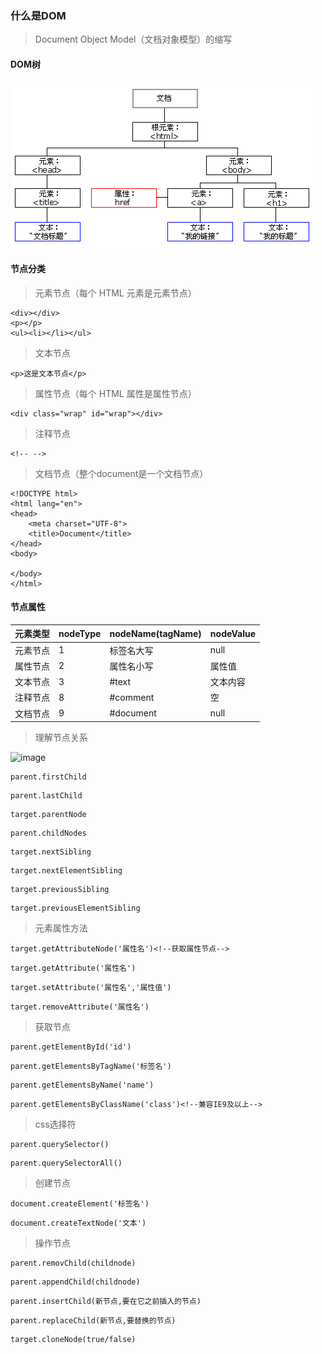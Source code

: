 ### 什么是DOM

> Document Object Model（文档对象模型）的缩写

#### DOM树

![image](https://github.com/typeofYh/bookpic/blob/master/ct_htmltree.png?raw=true)

#### 节点分类

> 元素节点（每个 HTML 元素是元素节点）

```
<div></div>
<p></p>
<ul><li></li></ul>
```


> 文本节点

```
<p>这是文本节点</p>
```


> 属性节点（每个 HTML 属性是属性节点）

```
<div class="wrap" id="wrap"></div>
```

> 注释节点

```
<!-- -->
```

> 文档节点（整个document是一个文档节点）

```
<!DOCTYPE html>
<html lang="en">
<head>
	<meta charset="UTF-8">
	<title>Document</title>
</head>
<body>
	
</body>
</html>
```

#### 节点属性

元素类型 | nodeType | nodeName(tagName) | nodeValue 
---|--- | ---|---
元素节点 | 1 | 标签名大写 | null
属性节点 | 2 |属性名小写 | 属性值
文本节点 | 3 |#text | 文本内容
注释节点 | 8 |#comment  | 空
文档节点 | 9 |#document  | null

> 理解节点关系

![image](http://localhost/book/ct_parentnode.png)


```
parent.firstChild
```
```
parent.lastChild
```
```
target.parentNode
```
```
parent.childNodes
```
```
target.nextSibling
```
```
target.nextElementSibling
```
```
target.previousSibling
```
```
target.previousElementSibling
```
> 元素属性方法

```
target.getAttributeNode('属性名')<!--获取属性节点-->
```

```
target.getAttribute('属性名')
```

```
target.setAttribute('属性名','属性值')
```

```
target.removeAttribute('属性名')
```
>获取节点
```
parent.getElementById('id')
```
```
parent.getElementsByTagName('标签名')
```
```
parent.getElementsByName('name')
```
```
parent.getElementsByClassName('class')<!--兼容IE9及以上-->
```
> css选择符

```
parent.querySelector()
```
```
parent.querySelectorAll()
```




> 创建节点

```
document.createElement('标签名')
```
```
document.createTextNode('文本')
```
> 操作节点

```
parent.removChild(childnode)
```
```
parent.appendChild(childnode)
```
```
parent.insertChild(新节点,要在它之前插入的节点)
```
```
parent.replaceChild(新节点,要替换的节点)
```
```
target.cloneNode(true/false)
```